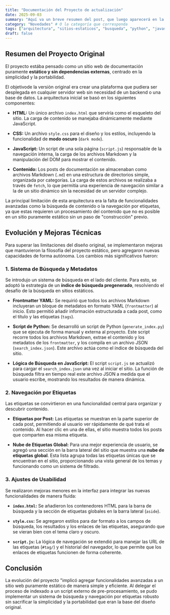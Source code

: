 ```yaml
---
title: "Documentación del Proyecto de actualización"
date: 2025-09-03
summary: "Aquí va un breve resumen del post, que luego aparecerá en la página principal de la categoría."
category: "Novedades" # O la categoría que corresponda
tags: ["arquitectura", "sitios-estaticos", "busqueda", "python", "javascript", "desarrollo"]
draft: false
---
```

## Resumen del Proyecto Original

El proyecto estába pensado como un sitio web de documentación puramente **estático y sin dependencias externas**, centrado en la simplicidad y la portabilidad. 

El objetivode la versiòn original era crear una plataforma que pudiera ser desplegada en cualquier servidor web sin necesidad de un backend o una base de datos. La arquitectura inicial se basó en los siguientes componentes:

* **HTML:** Un único archivo `index.html` que serviría como el esqueleto del sitio. La carga de contenido se manejaba dinámicamente mediante JavaScript.

* **CSS:** Un archivo `style.css` para el diseño y los estilos, incluyendo la funcionalidad de **modo oscuro** (`dark mode`).

* **JavaScript:** Un script de una sola página (`script.js`) responsable de la navegación interna, la carga de los archivos Markdown y la manipulación del DOM para mostrar el contenido.

* **Contenido:** Los posts de documentación se almacenaban como archivos Markdown (`.md`) en una estructura de directorios simple, organizada por categorías. La carga de estos archivos se realizaba a través de `fetch`, lo que permitía una experiencia de navegación similar a la de un sitio dinámico sin la necesidad de un servidor complejo.

La principal limitación de esta arquitectura era la falta de funcionalidades avanzadas como la búsqueda de contenido o la navegación por etiquetas, ya que estas requieren un procesamiento del contenido que no es posible en un sitio puramente estático sin un paso de "construcción" previo.

## Evolución y Mejoras Técnicas

Para superar las limitaciones del diseño original, se implementaron mejoras que mantuvieron la filosofía del proyecto estático, pero agregaron nuevas capacidades de forma autónoma. Los cambios más significativos fueron:

### 1. Sistema de Búsqueda y Metadatos

Se introdujo un sistema de búsqueda en el lado del cliente. Para esto, se adoptó la estrategia de un **índice de búsqueda pregenerado**, resolviendo el desafío de la búsqueda en sitios estáticos.

* **Frontmatter YAML:** Se requirió que todos los archivos Markdown incluyeran un bloque de metadatos en formato YAML (`frontmatter`) al inicio. Esto permitió añadir información estructurada a cada post, como el título y las etiquetas (`tags`).

* **Script de Python:** Se desarrolló un script de Python (`generate_index.py`) que se ejecuta de forma manual y externa al proyecto. Este script recorre todos los archivos Markdown, extrae el contenido y los metadatos de los `frontmatter`, y los compila en un archivo JSON (`search_index.json`). Este archivo actúa como el índice de búsqueda del sitio.

* **Lógica de Búsqueda en JavaScript:** El script `script.js` se actualizó para cargar el `search_index.json` una vez al iniciar el sitio. La función de búsqueda filtra en tiempo real este archivo JSON a medida que el usuario escribe, mostrando los resultados de manera dinámica.

### 2. Navegación por Etiquetas

Las etiquetas se convirtieron en una funcionalidad central para organizar y descubrir contenido.

* **Etiquetas por Post:** Las etiquetas se muestran en la parte superior de cada post, permitiendo al usuario ver rápidamente de qué trata el contenido. Al hacer clic en una de ellas, el sitio muestra todos los posts que comparten esa misma etiqueta.

* **Nube de Etiquetas Global:** Para una mejor experiencia de usuario, se agregó una sección en la barra lateral del sitio que muestra una **nube de etiquetas global**. Esta lista agrupa todas las etiquetas únicas que se encuentran en el sitio, proporcionando una vista general de los temas y funcionando como un sistema de filtrado.

### 3. Ajustes de Usabilidad

Se realizaron mejoras menores en la interfaz para integrar las nuevas funcionalidades de manera fluida:

* **`index.html`:** Se añadieron los contenedores HTML para la barra de búsqueda y la sección de etiquetas globales en la barra lateral (`aside`).

* **`style.css`:** Se agregaron estilos para dar formato a los campos de búsqueda, los resultados y los enlaces de las etiquetas, asegurando que se vieran bien con el tema claro y oscuro.

* **`script.js`:** La lógica de navegación se extendió para manejar las URL de las etiquetas (`#tag/`) y el historial del navegador, lo que permite que los enlaces de etiquetas funcionen de forma coherente.

## Conclusión

La evolución del proyecto "implicó agregar funcionalidades avanzadas a un sitio web puramente estático de manera simple y eficiente. Al delegar el proceso de indexado a un script externo de pre-procesamiento, se pudo implementar un sistema de búsqueda y navegación por etiquetas robusto sin sacrificar la simplicidad y la portabilidad que eran la base del diseño original.
